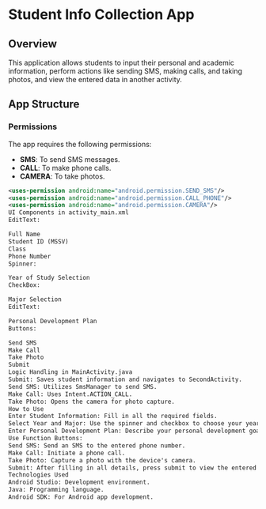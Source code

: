 # Student Info Collection App

## Overview

This application allows students to input their personal and academic information, perform actions like sending SMS, making calls, and taking photos, and view the entered data in another activity.

## App Structure

### Permissions
The app requires the following permissions:

- **SMS**: To send SMS messages.
- **CALL**: To make phone calls.
- **CAMERA**: To take photos.

```xml
<uses-permission android:name="android.permission.SEND_SMS"/>
<uses-permission android:name="android.permission.CALL_PHONE"/>
<uses-permission android:name="android.permission.CAMERA"/>
UI Components in activity_main.xml
EditText:

Full Name
Student ID (MSSV)
Class
Phone Number
Spinner:

Year of Study Selection
CheckBox:

Major Selection
EditText:

Personal Development Plan
Buttons:

Send SMS
Make Call
Take Photo
Submit
Logic Handling in MainActivity.java
Submit: Saves student information and navigates to SecondActivity.
Send SMS: Utilizes SmsManager to send SMS.
Make Call: Uses Intent.ACTION_CALL.
Take Photo: Opens the camera for photo capture.
How to Use
Enter Student Information: Fill in all the required fields.
Select Year and Major: Use the spinner and checkbox to choose your year of study and major.
Enter Personal Development Plan: Describe your personal development goals.
Use Function Buttons:
Send SMS: Send an SMS to the entered phone number.
Make Call: Initiate a phone call.
Take Photo: Capture a photo with the device's camera.
Submit: After filling in all details, press submit to view the entered information in SecondActivity.
Technologies Used
Android Studio: Development environment.
Java: Programming language.
Android SDK: For Android app development.
